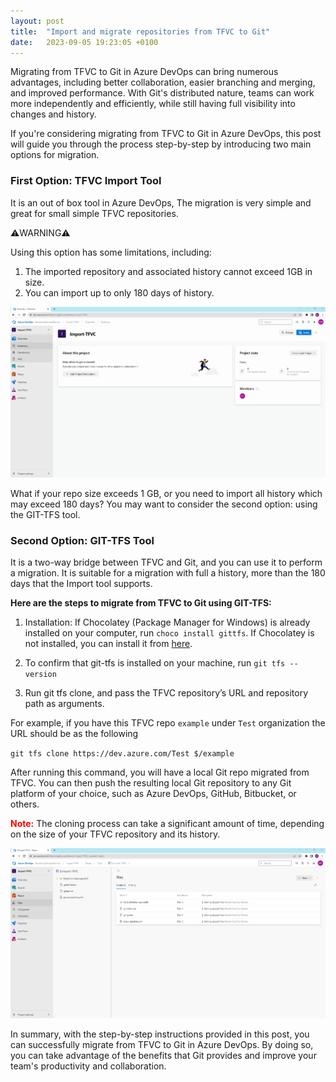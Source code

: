```yaml
---
layout: post
title:  "Import and migrate repositories from TFVC to Git"
date:   2023-09-05 19:23:05 +0100
---
```


Migrating from TFVC to Git in Azure DevOps can bring numerous advantages, including better collaboration, easier branching and merging, and improved performance. With Git's distributed nature, teams can work more independently and efficiently, while still having full visibility into changes and history.

If you're considering migrating from TFVC to Git in Azure DevOps, this post will guide you through the process step-by-step by introducing two main options for migration.

### First Option: TFVC Import Tool
It is an out of box tool in Azure DevOps, The migration is very simple and great for small simple TFVC repositories.

⚠️WARNING⚠️

Using this option has some limitations, including:

1. The imported repository and associated history cannot exceed 1GB in size.
1. You can import up to only 180 days of history.

![import-TFVC.gif](/assets/images/tfvc-git/tfvc-import-tool.gif)

What if your repo size exceeds 1 GB, or you need to import all history which may exceed 180 days? 
You may want to consider the second option: using the GIT-TFS tool.

### Second Option: GIT-TFS Tool
It is a two-way bridge between TFVC and Git, and you can use it to perform a migration. It is suitable for a migration with full a history, more than the 180 days that the Import tool supports.

**Here are the steps to migrate from TFVC to Git using GIT-TFS:**

1. Installation: If Chocolatey (Package Manager for Windows) is already installed on your computer, run `choco install gittfs`. If Chocolatey is not installed, you can install it from [here](https://docs.chocolatey.org/en-us/choco/setup).

2. To confirm that git-tfs is installed on your machine, run `git tfs --version`

3. Run git tfs clone, and pass the TFVC repository’s URL and repository path as arguments.

For example, if you have this TFVC repo `example` under `Test` organization the URL should be as the following

`git tfs clone https://dev.azure.com/Test $/example`

After running this command, you will have a local Git repo migrated from TFVC. You can then push the resulting local Git repository to any Git platform of your choice, such as Azure DevOps, GitHub, Bitbucket, or others.

<span style="color:red">**Note:**</span> The cloning process can take a significant amount of time, depending on the size of your TFVC repository and its history.

![import-TFVC-tfs.gif](/assets/images/tfvc-git/git-tfs.gif)

In summary, with the step-by-step instructions provided in this post, you can successfully migrate from TFVC to Git in Azure DevOps. By doing so, you can take advantage of the benefits that Git provides and improve your team's productivity and collaboration.
